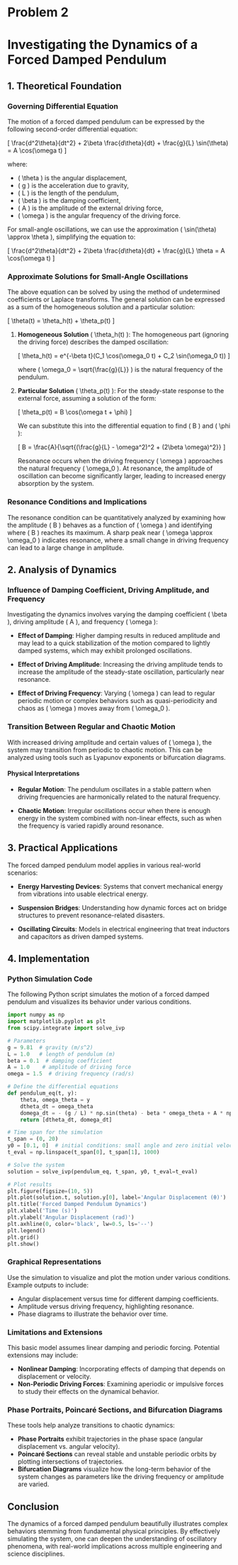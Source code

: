 # Problem 2

# Investigating the Dynamics of a Forced Damped Pendulum

## 1. Theoretical Foundation

### Governing Differential Equation

The motion of a forced damped pendulum can be expressed by the following second-order differential equation:

\[
\frac{d^2\theta}{dt^2} + 2\beta \frac{d\theta}{dt} + \frac{g}{L} \sin(\theta) = A \cos(\omega t)
\]

where:
- \( \theta \) is the angular displacement,
- \( g \) is the acceleration due to gravity,
- \( L \) is the length of the pendulum,
- \( \beta \) is the damping coefficient,
- \( A \) is the amplitude of the external driving force,
- \( \omega \) is the angular frequency of the driving force.

For small-angle oscillations, we can use the approximation \( \sin(\theta) \approx \theta \), simplifying the equation to:

\[
\frac{d^2\theta}{dt^2} + 2\beta \frac{d\theta}{dt} + \frac{g}{L} \theta = A \cos(\omega t)
\]

### Approximate Solutions for Small-Angle Oscillations

The above equation can be solved by using the method of undetermined coefficients or Laplace transforms. The general solution can be expressed as a sum of the homogeneous solution and a particular solution:

\[
\theta(t) = \theta_h(t) + \theta_p(t)
\]

1. **Homogeneous Solution** \( \theta_h(t) \):
   The homogeneous part (ignoring the driving force) describes the damped oscillation:

   \[
   \theta_h(t) = e^{-\beta t}(C_1 \cos(\omega_0 t) + C_2 \sin(\omega_0 t))
   \]

   where \( \omega_0 = \sqrt{\frac{g}{L}} \) is the natural frequency of the pendulum.

2. **Particular Solution** \( \theta_p(t) \):
   For the steady-state response to the external force, assuming a solution of the form:

   \[
   \theta_p(t) = B \cos(\omega t + \phi)
   \]

   We can substitute this into the differential equation to find \( B \) and \( \phi \):

   \[
   B = \frac{A}{\sqrt{(\frac{g}{L} - \omega^2)^2 + (2\beta \omega)^2}}
   \]

   Resonance occurs when the driving frequency \( \omega \) approaches the natural frequency \( \omega_0 \). At resonance, the amplitude of oscillation can become significantly larger, leading to increased energy absorption by the system.

### Resonance Conditions and Implications

The resonance condition can be quantitatively analyzed by examining how the amplitude \( B \) behaves as a function of \( \omega \) and identifying where \( B \) reaches its maximum. A sharp peak near \( \omega \approx \omega_0 \) indicates resonance, where a small change in driving frequency can lead to a large change in amplitude.

## 2. Analysis of Dynamics

### Influence of Damping Coefficient, Driving Amplitude, and Frequency

Investigating the dynamics involves varying the damping coefficient \( \beta \), driving amplitude \( A \), and frequency \( \omega \):

- **Effect of Damping**: Higher damping results in reduced amplitude and may lead to a quick stabilization of the motion compared to lightly damped systems, which may exhibit prolonged oscillations.
  
- **Effect of Driving Amplitude**: Increasing the driving amplitude tends to increase the amplitude of the steady-state oscillation, particularly near resonance.

- **Effect of Driving Frequency**: Varying \( \omega \) can lead to regular periodic motion or complex behaviors such as quasi-periodicity and chaos as \( \omega \) moves away from \( \omega_0 \).

### Transition Between Regular and Chaotic Motion

With increased driving amplitude and certain values of \( \omega \), the system may transition from periodic to chaotic motion. This can be analyzed using tools such as Lyapunov exponents or bifurcation diagrams.

#### Physical Interpretations

- **Regular Motion**: The pendulum oscillates in a stable pattern when driving frequencies are harmonically related to the natural frequency.
  
- **Chaotic Motion**: Irregular oscillations occur when there is enough energy in the system combined with non-linear effects, such as when the frequency is varied rapidly around resonance.

## 3. Practical Applications

The forced damped pendulum model applies in various real-world scenarios:

- **Energy Harvesting Devices**: Systems that convert mechanical energy from vibrations into usable electrical energy.
  
- **Suspension Bridges**: Understanding how dynamic forces act on bridge structures to prevent resonance-related disasters.
  
- **Oscillating Circuits**: Models in electrical engineering that treat inductors and capacitors as driven damped systems.

## 4. Implementation

### Python Simulation Code

The following Python script simulates the motion of a forced damped pendulum and visualizes its behavior under various conditions.

```python
import numpy as np
import matplotlib.pyplot as plt
from scipy.integrate import solve_ivp

# Parameters
g = 9.81  # gravity (m/s^2)
L = 1.0   # length of pendulum (m)
beta = 0.1  # damping coefficient
A = 1.0    # amplitude of driving force
omega = 1.5  # driving frequency (rad/s)

# Define the differential equations
def pendulum_eq(t, y):
    theta, omega_theta = y
    dtheta_dt = omega_theta
    domega_dt = - (g / L) * np.sin(theta) - beta * omega_theta + A * np.cos(omega*t)
    return [dtheta_dt, domega_dt]

# Time span for the simulation
t_span = (0, 20)
y0 = [0.1, 0]  # initial conditions: small angle and zero initial velocity
t_eval = np.linspace(t_span[0], t_span[1], 1000)

# Solve the system
solution = solve_ivp(pendulum_eq, t_span, y0, t_eval=t_eval)

# Plot results
plt.figure(figsize=(10, 5))
plt.plot(solution.t, solution.y[0], label='Angular Displacement (θ)')
plt.title('Forced Damped Pendulum Dynamics')
plt.xlabel('Time (s)')
plt.ylabel('Angular Displacement (rad)')
plt.axhline(0, color='black', lw=0.5, ls='--')
plt.legend()
plt.grid()
plt.show()
```

### Graphical Representations

Use the simulation to visualize and plot the motion under various conditions. Example outputs to include:
- Angular displacement versus time for different damping coefficients.
- Amplitude versus driving frequency, highlighting resonance.
- Phase diagrams to illustrate the behavior over time.

### Limitations and Extensions

This basic model assumes linear damping and periodic forcing. Potential extensions may include:

- **Nonlinear Damping**: Incorporating effects of damping that depends on displacement or velocity.
- **Non-Periodic Driving Forces**: Examining aperiodic or impulsive forces to study their effects on the dynamical behavior.

### Phase Portraits, Poincaré Sections, and Bifurcation Diagrams

These tools help analyze transitions to chaotic dynamics:
- **Phase Portraits** exhibit trajectories in the phase space (angular displacement vs. angular velocity).
- **Poincaré Sections** can reveal stable and unstable periodic orbits by plotting intersections of trajectories.
- **Bifurcation Diagrams** visualize how the long-term behavior of the system changes as parameters like the driving frequency or amplitude are varied.

## Conclusion

The dynamics of a forced damped pendulum beautifully illustrates complex behaviors stemming from fundamental physical principles. By effectively simulating the system, one can deepen the understanding of oscillatory phenomena, with real-world implications across multiple engineering and science disciplines.